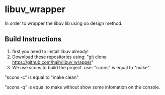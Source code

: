 libuv_wrapper
=============

In order to wrapper the libuv lib using oo design method.

## Build Instructions
1. first you need to install libuv already!
2. Download these repositories using: "git clone https://github.com/haih/libuv_wrapper" 
3. We use scons to build the project. use: 
"scons" is equal to  "make"

"scons -c" is equal to "make clean"

"scons -q" is equal to make without show some infomation on the console.

